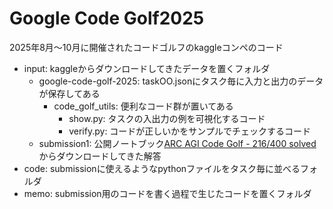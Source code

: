 # Google Code Golf2025

2025年8月～10月に開催されたコードゴルフのkaggleコンペのコード

- input:
  kaggleからダウンロードしてきたデータを置くフォルダ
  - google-code-golf-2025:
   taskOO.jsonにタスク毎に入力と出力のデータが保存してある
    - code_golf_utils:
    便利なコード群が置いてある
      - show.py:
     タスクの入出力の例を可視化するコード
      - verify.py:
     コードが正しいかをサンプルでチェックするコード
  - submission1:
   公開ノートブック[ARC AGI Code Golf - 216/400 solved](https://www.kaggle.com/code/fedimser/arc-agi-code-golf-216-400-solved)からダウンロードしてきた解答
- code:
  submissionに使えるようなpythonファイルをタスク毎に並べるフォルダ
- memo:
  submission用のコードを書く過程で生じたコードを置くフォルダ
